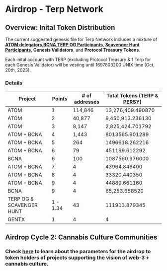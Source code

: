 # Airdrop - Terp Network
## Overview: Inital Token Distribution
The current suggested genesis file for Terp Network includes a mixture of [**ATOM delegators**](./interchain/gaia.csv),[**BCNA**](./interchain/bcna_delegators.csv),[**TERP OG Participants**](./points/terp-og.md), [**Scavenger Hunt Participants**](./points/scavenger-hunt.md), **Genesis Validators**, and **Protocol Treasury Tokens**.

Each inital account with TERP (excluding Protocol Treasury & 1 Terp for each Genesis Validator) will be vesting until 1697803200 UNIX time (Oct, 20th, 2023).


### Details
| Project                     | Points     | # of addresses | Total Tokens (TERP & PERSY)  | 
|-----------------------------|------------|----------------|---------------|
| ATOM                        | 1          | 114,846        | 13,276,409.490870
| ATOM                        | 2          | 40,877         | 9,450,913.236130
| ATOM                        | 3          | 8,147          | 2,825,424.701792
| ATOM + BCNA                 | 4          | 1,443          | 8013565.901289
| ATOM + BCNA                 | 5          | 264            | 1496618.262216
| ATOM + BCNA                 | 6          | 79             | 451199.612292
| BCNA                        | 6          | 100            | 1087560.976000
| ATOM + BCNA                 | 7          | 4              | 43964.846400
| ATOM + BCNA                 | 8          | 4              | 33320.440350
| ATOM + BCNA                 | 9          | 4              | 44889.661160
| BCNA                        | 9          | 4              | 65,253.658520 
| TERP OG & SCAVENGER HUNT    | 1 - 1.34   |  43            | 111913.879345
| GENTX                       | 1          | 4              | 4



## Airdrop Cycle 2: Cannabis Culture Communities 

### Check [here](./eth/README.md) to learn about the parameters for the airdrop to token holders of projects supporting the vision of web-3 + cannabis culture.
